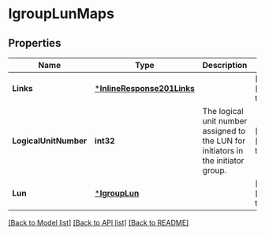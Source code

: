 # IgroupLunMaps

## Properties
Name | Type | Description | Notes
------------ | ------------- | ------------- | -------------
**Links** | [***InlineResponse201Links**](inline_response_201__links.md) |  | [optional] [default to null]
**LogicalUnitNumber** | **int32** | The logical unit number assigned to the LUN for initiators in the initiator group.  | [optional] [default to null]
**Lun** | [***IgroupLun**](igroup_lun.md) |  | [optional] [default to null]

[[Back to Model list]](../README.md#documentation-for-models) [[Back to API list]](../README.md#documentation-for-api-endpoints) [[Back to README]](../README.md)


